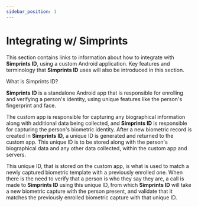 ```yaml
---
sidebar_position: 1
---
```


# Integrating w/ Simprints

This section contains links to information about how to integrate with **Simprints ID**, using a custom Android application. Key features and terminology that **Simprints ID** uses will also be introduced in this section.

What is Simprints ID?

**Simprints ID** is a standalone Android app that is responsible for enrolling and verifying a person's identity, using unique features like the person's fingerprint and face.

The custom app is responsible for capturing any biographical information along with additional data being collected, and **Simprints ID** is responsible for capturing the person's biometric identity. After a new biometric record is created in **Simprints ID,** a unique ID is generated and returned to the custom app. This unique ID is to be stored along with the person's biographical data and any other data collected, within the custom app and servers.

This unique ID, that is stored on the custom app, is what is used to match a newly captured biometric template with a previously enrolled one. When there is the need to verify that a person is who they say they are, a call is made to **Simprints ID** using this unique ID, from which **Simprints ID** will take a new biometric capture with the person present, and validate that it matches the previously enrolled biometric capture with that unique ID.
